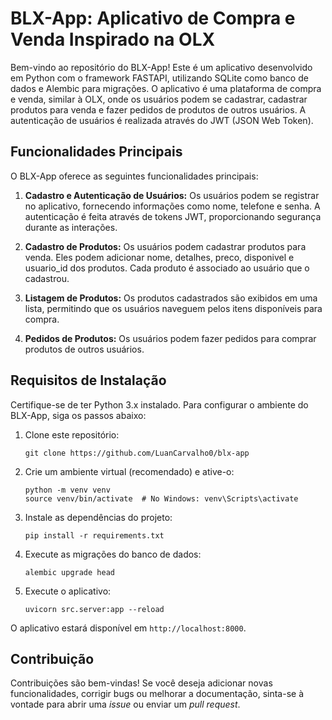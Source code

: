 # BLX-App: Aplicativo de Compra e Venda Inspirado na OLX

Bem-vindo ao repositório do BLX-App! Este é um aplicativo desenvolvido em Python com o framework FASTAPI, utilizando SQLite como banco de dados e Alembic para migrações. O aplicativo é uma plataforma de compra e venda, similar à OLX, onde os usuários podem se cadastrar, cadastrar produtos para venda e fazer pedidos de produtos de outros usuários. A autenticação de usuários é realizada através do JWT (JSON Web Token).

## Funcionalidades Principais

O BLX-App oferece as seguintes funcionalidades principais:

1. **Cadastro e Autenticação de Usuários:** Os usuários podem se registrar no aplicativo, fornecendo informações como nome, telefone e senha. A autenticação é feita através de tokens JWT, proporcionando segurança durante as interações.

2. **Cadastro de Produtos:** Os usuários podem cadastrar produtos para venda. Eles podem adicionar nome, detalhes, preco, disponivel e usuario_id dos produtos. Cada produto é associado ao usuário que o cadastrou.

3. **Listagem de Produtos:** Os produtos cadastrados são exibidos em uma lista, permitindo que os usuários naveguem pelos itens disponíveis para compra.

4. **Pedidos de Produtos:** Os usuários podem fazer pedidos para comprar produtos de outros usuários.
## Requisitos de Instalação

Certifique-se de ter Python 3.x instalado. Para configurar o ambiente do BLX-App, siga os passos abaixo:

1. Clone este repositório:

   ```
   git clone https://github.com/LuanCarvalho0/blx-app
   ```

2. Crie um ambiente virtual (recomendado) e ative-o:

   ```
   python -m venv venv
   source venv/bin/activate  # No Windows: venv\Scripts\activate
   ```

3. Instale as dependências do projeto:

   ```
   pip install -r requirements.txt
   ```

4. Execute as migrações do banco de dados:

   ```
   alembic upgrade head
   ```

5. Execute o aplicativo:

   ```
   uvicorn src.server:app --reload
   ```

O aplicativo estará disponível em `http://localhost:8000`.

## Contribuição

Contribuições são bem-vindas! Se você deseja adicionar novas funcionalidades, corrigir bugs ou melhorar a documentação, sinta-se à vontade para abrir uma *issue* ou enviar um *pull request*.
